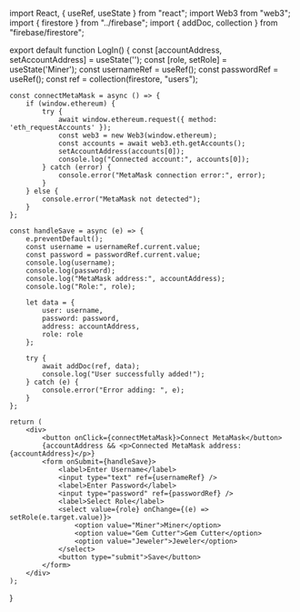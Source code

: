 import React, { useRef, useState } from "react";
import Web3 from "web3";
import { firestore } from "../firebase";
import { addDoc, collection } from "firebase/firestore";

export default function LogIn() {
    const [accountAddress, setAccountAddress] = useState('');
    const [role, setRole] = useState('Miner');
    const usernameRef = useRef();
    const passwordRef = useRef();
    const ref = collection(firestore, "users");

    const connectMetaMask = async () => {
        if (window.ethereum) {
            try {
                await window.ethereum.request({ method: 'eth_requestAccounts' });
                const web3 = new Web3(window.ethereum);
                const accounts = await web3.eth.getAccounts();
                setAccountAddress(accounts[0]);
                console.log("Connected account:", accounts[0]);
            } catch (error) {
                console.error("MetaMask connection error:", error);
            }
        } else {
            console.error("MetaMask not detected");
        }
    };

    const handleSave = async (e) => {
        e.preventDefault();
        const username = usernameRef.current.value;
        const password = passwordRef.current.value;
        console.log(username);
        console.log(password);
        console.log("MetaMask address:", accountAddress);
        console.log("Role:", role);

        let data = {
            user: username,
            password: password,
            address: accountAddress,
            role: role
        };

        try {
            await addDoc(ref, data);
            console.log("User successfully added!");
        } catch (e) {
            console.error("Error adding: ", e);
        }
    };

    return (
        <div>
            <button onClick={connectMetaMask}>Connect MetaMask</button>
            {accountAddress && <p>Connected MetaMask address: {accountAddress}</p>}
            <form onSubmit={handleSave}>
                <label>Enter Username</label>
                <input type="text" ref={usernameRef} />
                <label>Enter Password</label>
                <input type="password" ref={passwordRef} />
                <label>Select Role</label>
                <select value={role} onChange={(e) => setRole(e.target.value)}>
                    <option value="Miner">Miner</option>
                    <option value="Gem Cutter">Gem Cutter</option>
                    <option value="Jeweler">Jeweler</option>
                </select>
                <button type="submit">Save</button>
            </form>
        </div>
    );
}
